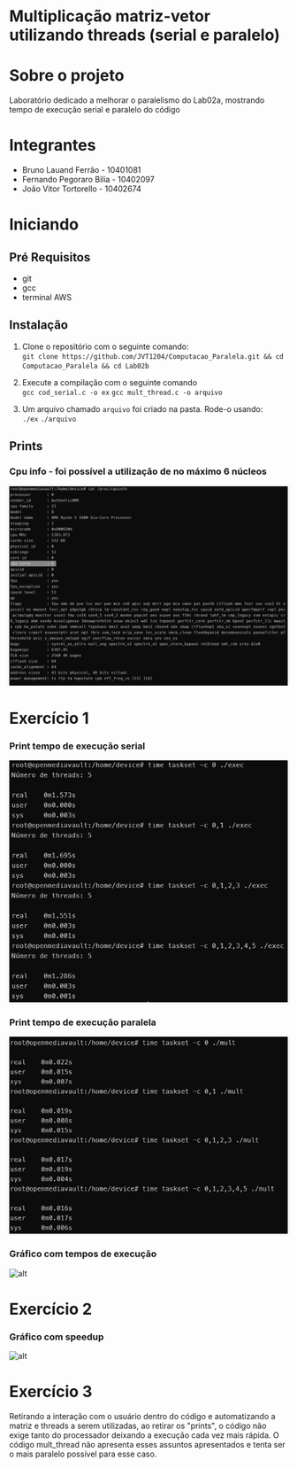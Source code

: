 # Multiplicação matriz-vetor utilizando threads (serial e paralelo)

# Sobre o projeto

Laboratório dedicado a melhorar o paralelismo do Lab02a, mostrando tempo de execução
serial e paralelo do código

# Integrantes

- Bruno Lauand Ferrão - 10401081
- Fernando Pegoraro Bilia - 10402097
- João Vitor Tortorello - 10402674

# Iniciando

## Pré Requisitos

- git
- gcc
- terminal AWS

## Instalação

1. Clone o repositório com o seguinte comando:\
`git clone https://github.com/JVT1204/Computacao_Paralela.git && cd Computacao_Paralela && cd Lab02b`

2. Execute a compilação com o seguinte comando\
`gcc cod_serial.c -o ex`
`gcc mult_thread.c -o arquivo`

3. Um arquivo chamado `arquivo` foi criado na pasta. Rode-o usando:\
`./ex`
`./arquivo`

## Prints

### Cpu info - foi possível a utilização de no máximo 6 núcleos

![alt](/assets/cpu_info.png)

# Exercício 1

### Print tempo de execução serial

![alt](/assets/tempo_serial.png)

### Print tempo de execução paralela

![alt](/assets/tempo_paralelo.png)

### Gráfico com tempos de execução

![alt](/assets/)

# Exercício 2

### Gráfico com speedup

![alt](/assets/)

# Exercício 3

Retirando a interação com o usuário dentro do código e automatizando a matriz e threads a serem
utilizadas, ao retirar os "prints", o código não exige tanto do processador deixando a execução
cada vez mais rápida. O código mult_thread não apresenta esses assuntos apresentados e tenta ser
o mais paralelo possível para esse caso.
